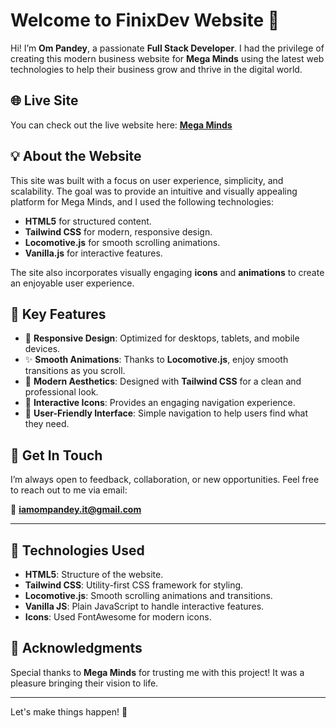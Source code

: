 # Welcome to FinixDev Website 🚀

Hi! I’m **Om Pandey**, a passionate **Full Stack Developer**. I had the privilege of creating this modern business website for **Mega Minds** using the latest web technologies to help their business grow and thrive in the digital world.

## 🌐 Live Site
You can check out the live website here: [**Mega Minds**](https://www.megaminds.com.np/)

## 💡 About the Website

This site was built with a focus on user experience, simplicity, and scalability. The goal was to provide an intuitive and visually appealing platform for Mega Minds, and I used the following technologies:

- **HTML5** for structured content.
- **Tailwind CSS** for modern, responsive design.
- **Locomotive.js** for smooth scrolling animations.
- **Vanilla.js** for interactive features.
  
The site also incorporates visually engaging **icons** and **animations** to create an enjoyable user experience.

## 🔑 Key Features
- 📱 **Responsive Design**: Optimized for desktops, tablets, and mobile devices.
- ✨ **Smooth Animations**: Thanks to **Locomotive.js**, enjoy smooth transitions as you scroll.
- 🎨 **Modern Aesthetics**: Designed with **Tailwind CSS** for a clean and professional look.
- 🔗 **Interactive Icons**: Provides an engaging navigation experience.
- 📅 **User-Friendly Interface**: Simple navigation to help users find what they need.

## 💬 Get In Touch
I’m always open to feedback, collaboration, or new opportunities. Feel free to reach out to me via email:

📧 [**iamompandey.it@gmail.com**](mailto:iamompandey.it@gmail.com)

---

## 🚀 Technologies Used
- **HTML5**: Structure of the website.
- **Tailwind CSS**: Utility-first CSS framework for styling.
- **Locomotive.js**: Smooth scrolling animations and transitions.
- **Vanilla JS**: Plain JavaScript to handle interactive features.
- **Icons**: Used FontAwesome for modern icons.

## 🤝 Acknowledgments
Special thanks to **Mega Minds** for trusting me with this project! It was a pleasure bringing their vision to life.

---

Let's make things happen! 🌟
